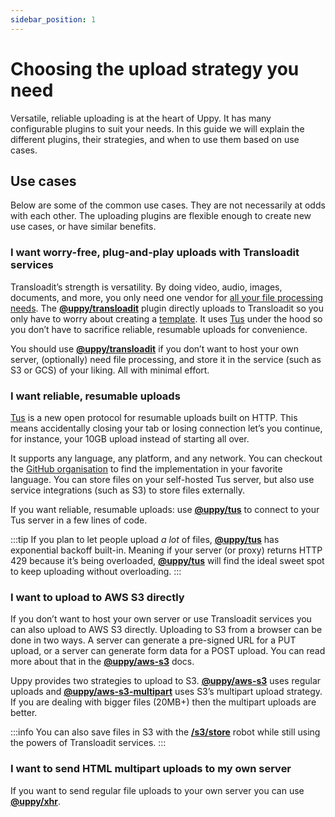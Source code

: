 ```yaml
---
sidebar_position: 1
---
```


# Choosing the upload strategy you need

Versatile, reliable uploading is at the heart of Uppy. It has many configurable plugins to suit your needs.
In this guide we will explain the different plugins, their strategies, and when to use them based on use cases.

## Use cases

Below are some of the common use cases. They are not necessarily at odds with each other.
The uploading plugins are flexible enough to create new use cases, or have similar benefits.

### I want worry-free, plug-and-play uploads with Transloadit services

Transloadit’s strength is versatility.
By doing video, audio, images, documents, and more,
you only need one vendor for [all your file processing needs][transloadit-services].
The **[@uppy/transloadit][]** plugin directly uploads to Transloadit
so you only have to worry about creating a [template][transloadit-concepts].
It uses [Tus](#i-want-reliable-resumable-uploads) under the hood so you don’t have to
sacrifice reliable, resumable uploads for convenience.

You should use **[@uppy/transloadit][]** if you don’t want to host your own server,
(optionally) need file processing, and store it in the service (such as S3 or GCS) of your liking.
All with minimal effort.

### I want reliable, resumable uploads

[Tus][tus] is a new open protocol for resumable uploads built on HTTP.
This means accidentally closing your tab or losing connection let’s you continue, for instance, your 10GB upload
instead of starting all over.

It supports any language, any platform, and any network. You can checkout the [GitHub organisation][tus-gh] to
find the implementation in your favorite language. You can store files on your self-hosted Tus server, but also use service integrations (such as S3) to store files
externally.

If you want reliable, resumable uploads: use **[@uppy/tus][]** to connect to your Tus server in a few lines of code.

:::tip
If you plan to let people upload _a lot_ of files, **[@uppy/tus][]** has exponential backoff built-in.
Meaning if your server (or proxy) returns HTTP 429 because it’s being overloaded, **[@uppy/tus][]** will
find the ideal sweet spot to keep uploading without overloading.
:::

### I want to upload to AWS S3 directly

<!--- TODO: describe the differences here and refer and link to this in the S3 plugin docs? -->

If you don’t want to host your own server or use Transloadit services you can also upload to AWS S3 directly.
Uploading to S3 from a browser can be done in two ways.
A server can generate a pre-signed URL for a PUT upload, or a server can generate form data for a POST upload.
You can read more about that in the **[@uppy/aws-s3][]** docs.

<!--- TODO: describe "regular uploads" better -->

Uppy provides two strategies to upload to S3. **[@uppy/aws-s3][]** uses regular uploads and
**[@uppy/aws-s3-multipart][]** uses S3’s multipart upload strategy. If you are dealing with bigger files (20MB+)
then the multipart uploads are better.

:::info
You can also save files in S3 with the **[/s3/store][s3-robot]** robot while still
using the powers of Transloadit services.
:::

### I want to send HTML multipart uploads to my own server

If you want to send regular file uploads to your own server you can use **[@uppy/xhr][]**.

[s3-robot]: https://transloadit.com/services/file-exporting/s3-store/

[transloadit-services]: https://transloadit.com/services/

[transloadit-concepts]: https://transloadit.com/docs/getting-started/concepts/

[@uppy/transloadit]: /docs/uploaders/transloadit

[@uppy/tus]: /docs/uploaders/tus

[@uppy/aws-s3-multipart]: /docs/uploaders/aws-s3-multipart

[@uppy/aws-s3]: /docs/uploaders/aws-s3

[@uppy/xhr]: /docs/uploaders/xhr

[tus]: https://tus.io/

[tus-gh]: https://github.com/tus
